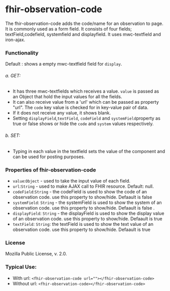 # fhir-observation-code

The fhir-observation-code adds the code/name for an observation to page. It is commonly used as a form field. It consists of four fields; textField,codefield, systemfield and displayfield. It uses mwc-textfield and iron-ajax.

### Functionality
  Default : shows a empty mwc-textfield field for `display`. 
 ###### a. GET:
 * It has three mwc-textfields which receives a value. `value` is passed as an Object that hold the input values for all the fields.
 * It can also receive value from a 'url' which can be passed as property "url". The `code` key value is checked for in key-value pair of data.
  * If it does not receive any value, it shows blank.
 * Setting `displayField`,`textField`, `codeField`  and `systemField`property as true or false shows or hide the `code` and `system` values respectively.
 ###### b. SET:
 * Typing in each value in the textfield sets the value of the component and can be used for posting purposes.

### Properties of fhir-observation-code
 * `value`:`Object` - used to take the input value of each field.
 * `url`:`String` - used to make AJAX call to FHIR resource. Default: null.
 * `codeField`:`String` - the codeField is used to show the code of an observation code. use this property to show/hide. Defaault  is false
 * `systemField`: `String` - the systemField is used to show the system of an observation code. use this property to show/hide. Defaault  is false .
 *  `displayField`: `String` - the displayField is used to show the display value of an observation code. use this property to show/hide. Defaault  is true
 * `textField`: `String`: the textField is used to show the text value of an observation code. use this property to show/hide. Defaault  is true
 ### License
 Mozilla Public License, v. 2.0.
 
 ### Typical Use:
 * With url:
 `<fhir-observation-code url=""></fhir-observation-code>`
 * Without url:
  `<fhir-observation-code></fhir-observation-code>`

